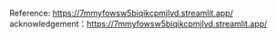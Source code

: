 Reference: https://7mmyfowsw5biqikcpmjlvd.streamlit.app/
acknowledgement：https://7mmyfowsw5biqikcpmjlvd.streamlit.app/
